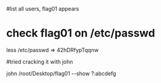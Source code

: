 #list all users, flag01 appears
# check flag01 on /etc/passwd

less /etc/passwd => 42hDRfypTqqnw

#tried cracking it with john 

john /root/Desktop/flag01 --show
?:abcdefg